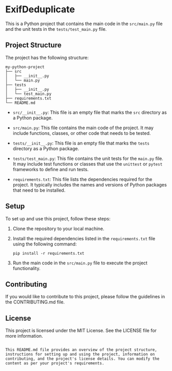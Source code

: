 # ExifDeduplicate

This is a Python project that contains the main code in the `src/main.py` file and the unit tests in the `tests/test_main.py` file.

## Project Structure

The project has the following structure:

```
my-python-project
├── src
│   ├── __init__.py
│   └── main.py
├── tests
│   ├── __init__.py
│   └── test_main.py
├── requirements.txt
└── README.md
```

- `src/__init__.py`: This file is an empty file that marks the `src` directory as a Python package.

- `src/main.py`: This file contains the main code of the project. It may include functions, classes, or other code that needs to be tested.

- `tests/__init__.py`: This file is an empty file that marks the `tests` directory as a Python package.

- `tests/test_main.py`: This file contains the unit tests for the `main.py` file. It may include test functions or classes that use the `unittest` or `pytest` frameworks to define and run tests.

- `requirements.txt`: This file lists the dependencies required for the project. It typically includes the names and versions of Python packages that need to be installed.

## Setup

To set up and use this project, follow these steps:

1. Clone the repository to your local machine.
2. Install the required dependencies listed in the `requirements.txt` file using the following command:

   ```shell
   pip install -r requirements.txt
   ```

3. Run the main code in the `src/main.py` file to execute the project functionality.

## Contributing

If you would like to contribute to this project, please follow the guidelines in the CONTRIBUTING.md file.

## License

This project is licensed under the MIT License. See the LICENSE file for more information.
```

This README.md file provides an overview of the project structure, instructions for setting up and using the project, information on contributing, and the project's license details. You can modify the content as per your project's requirements.